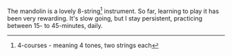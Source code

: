 The mandolin is a lovely 8-string[^1] instrument. So far, learning to play it has been very rewarding. It's slow going, but I stay persistent, practicing between 15- to 45-minutes, daily.

[^1]: 4-courses - meaning 4 tones, two strings each